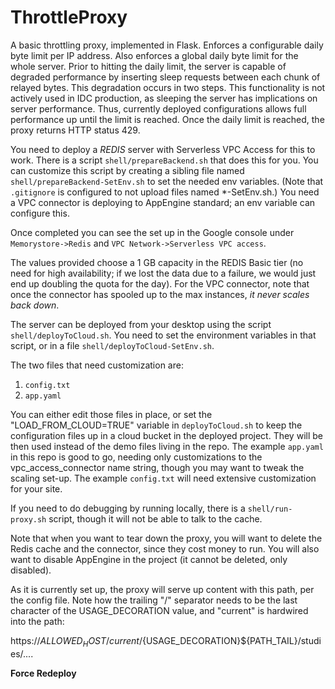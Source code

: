 # ThrottleProxy

A basic throttling proxy, implemented in Flask. Enforces a configurable daily byte limit per IP address. Also
enforces a global daily byte limit for the whole server. Prior to hitting the daily limit, the server
is capable of degraded performance by inserting sleep requests between each chunk of relayed bytes. This
degradation occurs in two steps. This functionality is not actively used in IDC production, as sleeping the
server has implications on server performance. Thus, currently deployed configurations allows full performance 
up until the limit is reached. Once the daily limit is reached, the proxy returns HTTP status 429.

You need to deploy a *REDIS* server with Serverless VPC Access for this to work. There is a script 
`shell/prepareBackend.sh` that does this for you. You can customize this script by creating a sibling file
named `shell/prepareBackend-SetEnv.sh` to set the needed env variables. (Note that `.gitignore` is configured
to not upload files named *-SetEnv.sh.) You need a VPC connector is deploying to AppEngine standard; an
env variable can configure this.

Once completed you can see the set up in the Google console under `Memorystore->Redis` and 
`VPC Network->Serverless VPC access`.

The values provided choose a 1 GB capacity in the REDIS Basic tier (no need for high availability; 
if we lost the data due to a failure, we would just end up doubling the quota for the day).
For the VPC connector, note that once the connector has spooled up to the max instances, *it never 
scales back down*.

The server can be deployed from your desktop using the script `shell/deployToCloud.sh`. You need to set
the environment variables in that script, or in a file `shell/deployToCloud-SetEnv.sh`.

The two files that need customization are:

1) `config.txt`
2) `app.yaml`

You can either edit those files in place, or set the "LOAD_FROM_CLOUD=TRUE" variable in `deployToCloud.sh` to keep the
configuration files up in a cloud bucket in the deployed project. They will be then used instead of the demo files
living in the repo. The example `app.yaml` in this repo is good to go, needing only customizations to the 
vpc_access_connector name string, though you may want to tweak the scaling set-up. The example `config.txt` will 
need extensive customization for your site. 

If you need to do debugging by running locally, there is a `shell/run-proxy.sh` script, though it will not
be able to talk to the cache.

Note that when you want to tear down the proxy, you will want to delete the Redis cache and the
connector, since they cost money to run. You will also want to disable AppEngine in the project (it
cannot be deleted, only disabled).

As it is currently set up, the proxy will serve up content with this path, per the config file. Note how
the trailing "/" separator needs to be the last character of the USAGE_DECORATION value, and "current"
is hardwired into the path:

https://${ALLOWED_HOST}/current/${USAGE_DECORATION}${PATH_TAIL}/studies/....


**Force Redeploy**
